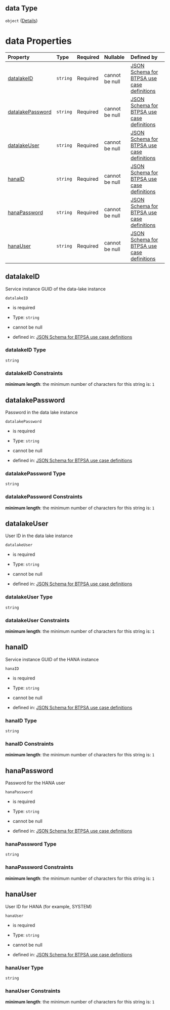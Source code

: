 ## data Type

`object` ([Details](btpsa-usecase-properties-services-items-allof-1-then-allof-41-then-allof-4-then-properties-parameters-properties-data.md))

# data Properties

| Property                              | Type     | Required | Nullable       | Defined by                                                                                                                                                                                                                                                                                                                                          |
| :------------------------------------ | :------- | :------- | :------------- | :-------------------------------------------------------------------------------------------------------------------------------------------------------------------------------------------------------------------------------------------------------------------------------------------------------------------------------------------------- |
| [datalakeID](#datalakeid)             | `string` | Required | cannot be null | [JSON Schema for BTPSA use case definitions](btpsa-usecase-properties-services-items-allof-1-then-allof-41-then-allof-4-then-properties-parameters-properties-data-properties-datalakeid.md "undefined#/properties/services/items/allOf/1/then/allOf/41/then/allOf/4/then/properties/parameters/properties/data/properties/datalakeID")             |
| [datalakePassword](#datalakepassword) | `string` | Required | cannot be null | [JSON Schema for BTPSA use case definitions](btpsa-usecase-properties-services-items-allof-1-then-allof-41-then-allof-4-then-properties-parameters-properties-data-properties-datalakepassword.md "undefined#/properties/services/items/allOf/1/then/allOf/41/then/allOf/4/then/properties/parameters/properties/data/properties/datalakePassword") |
| [datalakeUser](#datalakeuser)         | `string` | Required | cannot be null | [JSON Schema for BTPSA use case definitions](btpsa-usecase-properties-services-items-allof-1-then-allof-41-then-allof-4-then-properties-parameters-properties-data-properties-datalakeuser.md "undefined#/properties/services/items/allOf/1/then/allOf/41/then/allOf/4/then/properties/parameters/properties/data/properties/datalakeUser")         |
| [hanaID](#hanaid)                     | `string` | Required | cannot be null | [JSON Schema for BTPSA use case definitions](btpsa-usecase-properties-services-items-allof-1-then-allof-41-then-allof-4-then-properties-parameters-properties-data-properties-hanaid.md "undefined#/properties/services/items/allOf/1/then/allOf/41/then/allOf/4/then/properties/parameters/properties/data/properties/hanaID")                     |
| [hanaPassword](#hanapassword)         | `string` | Required | cannot be null | [JSON Schema for BTPSA use case definitions](btpsa-usecase-properties-services-items-allof-1-then-allof-41-then-allof-4-then-properties-parameters-properties-data-properties-hanapassword.md "undefined#/properties/services/items/allOf/1/then/allOf/41/then/allOf/4/then/properties/parameters/properties/data/properties/hanaPassword")         |
| [hanaUser](#hanauser)                 | `string` | Required | cannot be null | [JSON Schema for BTPSA use case definitions](btpsa-usecase-properties-services-items-allof-1-then-allof-41-then-allof-4-then-properties-parameters-properties-data-properties-hanauser.md "undefined#/properties/services/items/allOf/1/then/allOf/41/then/allOf/4/then/properties/parameters/properties/data/properties/hanaUser")                 |

## datalakeID

Service instance GUID of the data-lake instance

`datalakeID`

*   is required

*   Type: `string`

*   cannot be null

*   defined in: [JSON Schema for BTPSA use case definitions](btpsa-usecase-properties-services-items-allof-1-then-allof-41-then-allof-4-then-properties-parameters-properties-data-properties-datalakeid.md "undefined#/properties/services/items/allOf/1/then/allOf/41/then/allOf/4/then/properties/parameters/properties/data/properties/datalakeID")

### datalakeID Type

`string`

### datalakeID Constraints

**minimum length**: the minimum number of characters for this string is: `1`

## datalakePassword

Password in the data lake instance

`datalakePassword`

*   is required

*   Type: `string`

*   cannot be null

*   defined in: [JSON Schema for BTPSA use case definitions](btpsa-usecase-properties-services-items-allof-1-then-allof-41-then-allof-4-then-properties-parameters-properties-data-properties-datalakepassword.md "undefined#/properties/services/items/allOf/1/then/allOf/41/then/allOf/4/then/properties/parameters/properties/data/properties/datalakePassword")

### datalakePassword Type

`string`

### datalakePassword Constraints

**minimum length**: the minimum number of characters for this string is: `1`

## datalakeUser

User ID in the data lake instance

`datalakeUser`

*   is required

*   Type: `string`

*   cannot be null

*   defined in: [JSON Schema for BTPSA use case definitions](btpsa-usecase-properties-services-items-allof-1-then-allof-41-then-allof-4-then-properties-parameters-properties-data-properties-datalakeuser.md "undefined#/properties/services/items/allOf/1/then/allOf/41/then/allOf/4/then/properties/parameters/properties/data/properties/datalakeUser")

### datalakeUser Type

`string`

### datalakeUser Constraints

**minimum length**: the minimum number of characters for this string is: `1`

## hanaID

Service instance GUID of the HANA instance

`hanaID`

*   is required

*   Type: `string`

*   cannot be null

*   defined in: [JSON Schema for BTPSA use case definitions](btpsa-usecase-properties-services-items-allof-1-then-allof-41-then-allof-4-then-properties-parameters-properties-data-properties-hanaid.md "undefined#/properties/services/items/allOf/1/then/allOf/41/then/allOf/4/then/properties/parameters/properties/data/properties/hanaID")

### hanaID Type

`string`

### hanaID Constraints

**minimum length**: the minimum number of characters for this string is: `1`

## hanaPassword

Password for the HANA user

`hanaPassword`

*   is required

*   Type: `string`

*   cannot be null

*   defined in: [JSON Schema for BTPSA use case definitions](btpsa-usecase-properties-services-items-allof-1-then-allof-41-then-allof-4-then-properties-parameters-properties-data-properties-hanapassword.md "undefined#/properties/services/items/allOf/1/then/allOf/41/then/allOf/4/then/properties/parameters/properties/data/properties/hanaPassword")

### hanaPassword Type

`string`

### hanaPassword Constraints

**minimum length**: the minimum number of characters for this string is: `1`

## hanaUser

User ID for HANA (for example, SYSTEM)

`hanaUser`

*   is required

*   Type: `string`

*   cannot be null

*   defined in: [JSON Schema for BTPSA use case definitions](btpsa-usecase-properties-services-items-allof-1-then-allof-41-then-allof-4-then-properties-parameters-properties-data-properties-hanauser.md "undefined#/properties/services/items/allOf/1/then/allOf/41/then/allOf/4/then/properties/parameters/properties/data/properties/hanaUser")

### hanaUser Type

`string`

### hanaUser Constraints

**minimum length**: the minimum number of characters for this string is: `1`
